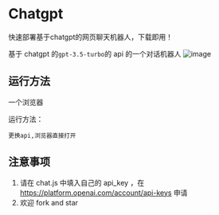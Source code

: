 # Chatgpt
快速部署基于chatgpt的网页聊天机器人，下载即用！

基于 chatgpt 的`gpt-3.5-turbo`的 api 的一个对话机器人
![image](https://user-images.githubusercontent.com/94289429/222650575-811c3e9c-a6b6-44d6-8ffd-2edfaf1f73cf.png)

## 运行方法
一个浏览器

运行方法：

```
更换api,浏览器直接打开
```

## 注意事项
1. 请在 chat.js 中填入自己的 api_key ，在 https://platform.openai.com/account/api-keys 申请
2. 欢迎 fork and star
